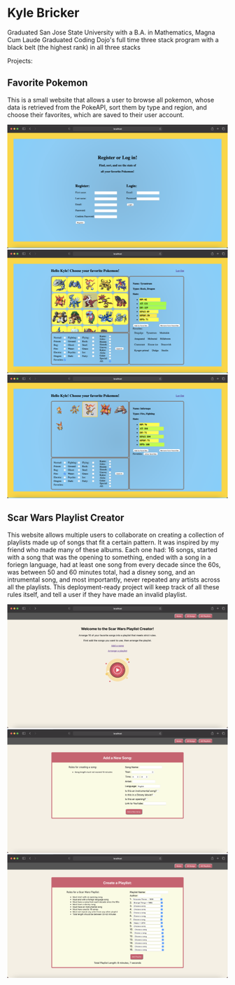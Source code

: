 # Kyle Bricker
Graduated San Jose State University with a B.A. in Mathematics, Magna Cum Laude
Graduated Coding Dojo's full time three stack program with a black belt (the highest rank) in all three stacks

Projects:

## Favorite Pokemon
This is a small website that allows a user to browse all pokemon, whose data is retrieved from the PokeAPI, sort them by type and region, and choose their favorites, which are saved to their user account.

![Image](images/pokemon1.png)
![Image](images/pokemon2.png)
![Image](images/pokemon3.png)

## Scar Wars Playlist Creator
This website allows multiple users to collaborate on creating a collection of playlists made up of songs that fit a certain pattern. It was inspired by my friend who made many of these albums. Each one had: 16 songs, started with a song that was the opening to something, ended with a song in a foriegn language, had at least one song from every decade since the 60s, was between 50 and 60 minutes total, had a disney song, and an intrumental song, and most importantly, never repeated any artists across all the playlists. This deployment-ready project will keep track of all these rules itself, and tell a user if they have made an invalid playlist.

![Image](images/scarwars1.png)
![Image](images/scarwars2.png)
![Image](images/scarwars3.png)

